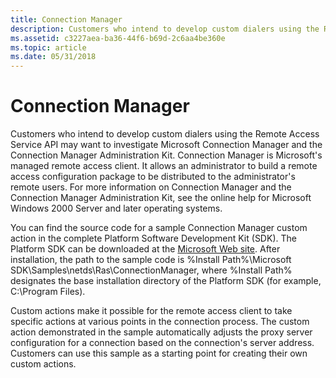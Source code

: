 ```yaml
---
title: Connection Manager
description: Customers who intend to develop custom dialers using the Remote Access Service API may want to investigate Microsoft Connection Manager and the Connection Manager Administration Kit.
ms.assetid: c3227aea-ba36-44f6-b69d-2c6aa4be360e
ms.topic: article
ms.date: 05/31/2018
---
```


# Connection Manager

Customers who intend to develop custom dialers using the Remote Access Service API may want to investigate Microsoft Connection Manager and the Connection Manager Administration Kit. Connection Manager is Microsoft's managed remote access client. It allows an administrator to build a remote access configuration package to be distributed to the administrator's remote users. For more information on Connection Manager and the Connection Manager Administration Kit, see the online help for Microsoft Windows 2000 Server and later operating systems.

You can find the source code for a sample Connection Manager custom action in the complete Platform Software Development Kit (SDK). The Platform SDK can be downloaded at the [Microsoft Web site](https://go.microsoft.com/fwlink/p/?linkid=84091). After installation, the path to the sample code is %Install Path%\\Microsoft SDK\\Samples\\netds\\Ras\\ConnectionManager, where %Install Path% designates the base installation directory of the Platform SDK (for example, C:\\Program Files).

Custom actions make it possible for the remote access client to take specific actions at various points in the connection process. The custom action demonstrated in the sample automatically adjusts the proxy server configuration for a connection based on the connection's server address. Customers can use this sample as a starting point for creating their own custom actions.

 

 




